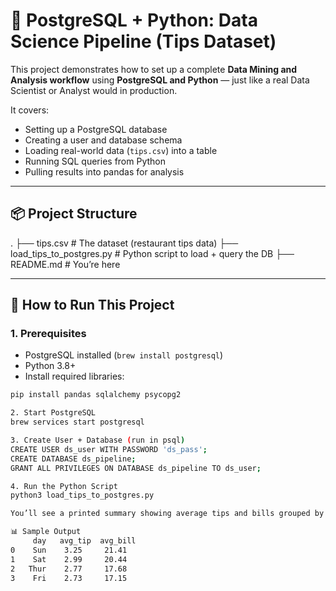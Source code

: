 # 🧠 PostgreSQL + Python: Data Science Pipeline (Tips Dataset)

This project demonstrates how to set up a complete **Data Mining and Analysis workflow** using **PostgreSQL and Python** — just like a real Data Scientist or Analyst would in production.

It covers:

- Setting up a PostgreSQL database
- Creating a user and database schema
- Loading real-world data (`tips.csv`) into a table
- Running SQL queries from Python
- Pulling results into pandas for analysis

---

## 📦 Project Structure

.
├── tips.csv # The dataset (restaurant tips data)
├── load_tips_to_postgres.py # Python script to load + query the DB
├── README.md # You’re here

---

## 🚀 How to Run This Project

### 1. Prerequisites

- PostgreSQL installed (`brew install postgresql`)
- Python 3.8+
- Install required libraries:

```bash
pip install pandas sqlalchemy psycopg2

2. Start PostgreSQL
brew services start postgresql

3. Create User + Database (run in psql)
CREATE USER ds_user WITH PASSWORD 'ds_pass';
CREATE DATABASE ds_pipeline;
GRANT ALL PRIVILEGES ON DATABASE ds_pipeline TO ds_user;

4. Run the Python Script
python3 load_tips_to_postgres.py

You’ll see a printed summary showing average tips and bills grouped by day.

📊 Sample Output
     day   avg_tip  avg_bill
0    Sun    3.25     21.41
1    Sat    2.99     20.44
2   Thur    2.77     17.68
3    Fri    2.73     17.15
```
